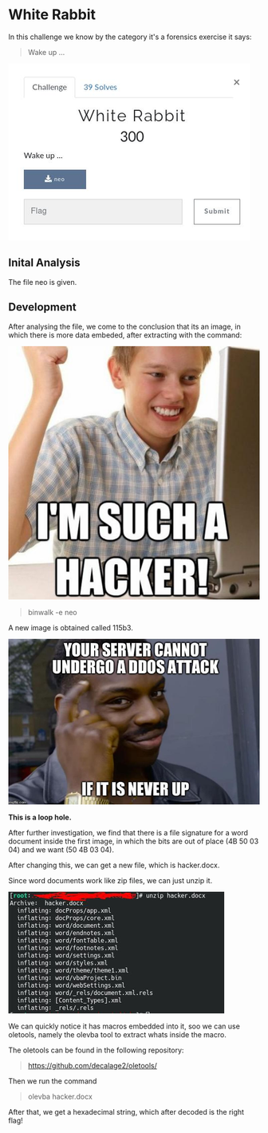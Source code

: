 # White Rabbit

<p> In this challenge we know by the category it's a forensics exercise it says:</p>

> Wake up ...

![White_Rabbit](Images/White_Rabbit.jpg)

## Inital Analysis

The file neo is given.

## Development

After analysing the file, we come to the conclusion that its an image, in which there is more data embeded, after extracting with the command:

![Neo](Images/White_Rabbit_1.jpg)

> binwalk -e neo

A new image is obtained called 115b3.

![115b3](Images/White_Rabbit_2.jpg)

__This is a loop hole.__ 

After further investigation, we find that there is a file signature for a word document inside the first image, in which the bits are out of place (4B 50 03 04) and we want (50 4B 03 04).

After changing this, we can get a new file, which is hacker.docx.

Since word documents work like zip files, we can just unzip it.

![Word](Images/White_Rabbit_3.jpg)

We can quickly notice it has macros embedded into it, soo we can use oletools, namely the olevba tool to extract whats inside the macro.

The oletools can be found in the following repository:

>https://github.com/decalage2/oletools/

Then we run the command

> olevba hacker.docx

After that, we get a hexadecimal string, which after decoded is the right flag!
